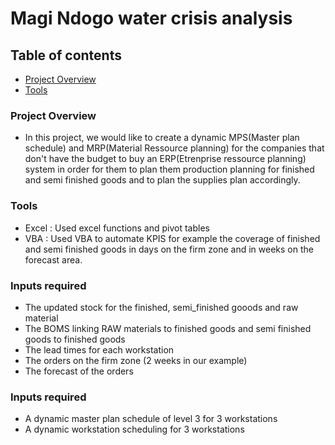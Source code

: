 # Magi Ndogo water crisis analysis

## Table of contents

- [Project Overview](#project-overview)
- [Tools](#tools)

### Project Overview

- In this project, we would like to create a dynamic MPS(Master plan schedule) and MRP(Material Ressource planning) for the companies that don't have the budget
  to buy an ERP(Etrenprise ressource planning) system in order for them to plan them production planning for finished and semi finished goods and to plan the supplies plan accordingly.

### Tools

- Excel : Used excel functions and pivot tables
- VBA :   Used VBA to automate KPIS for example the coverage of finished and semi finished goods in days on the firm zone and in weeks on the forecast area.

### Inputs required

- The updated stock for the finished, semi_finished gooods and raw material
- The BOMS linking RAW materials to finished goods and semi finished goods to finished goods
- The lead times for each workstation
- The orders on the firm zone (2 weeks in our example)
- The forecast of the orders

### Inputs required

- A dynamic master plan schedule of level 3 for 3 workstations
- A dynamic workstation scheduling for 3 workstations


